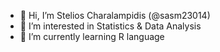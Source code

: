 - 👋 Hi, I’m Stelios Charalampidis (@sasm23014)
- 👀 I’m interested in Statistics & Data Analysis
- 🌱 I’m currently learning R language
<!---
- 💞️ I’m looking to collaborate on ...
- 📫 How to reach me ...
--->

<!---
sasm23014/sasm23014 is a ✨ special ✨ repository because its `README.md` (this file) appears on your GitHub profile.
You can click the Preview link to take a look at your changes.
--->
